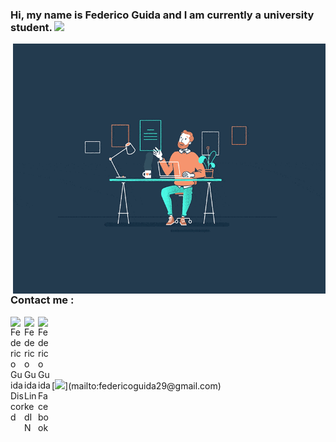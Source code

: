 ### Hi, my name is Federico Guida and I am currently a university student. <img src="https://media.giphy.com/media/hvRJCLFzcasrR4ia7z/giphy.gif" width="25px"> 
<img align="right" alt="GIF" src="https://github.com/federicoguida/federicoguida/blob/03270dc8be98e46d13c742a7a8104601e4adc208/1_hwR_VDaY0wA5J4aPL6j9Zw.gif?raw=True" width="500" height="400" /> </br>
### Contact me : <a href="https://discord.gg/Kzwp8yRV">
  <img align="left" alt="Federico Guida Discord" width="22px" src="https://raw.githubusercontent.com/peterthehan/peterthehan/master/assets/discord.svg" />
</a>
<a href="https://www.linkedin.com/in/federico-guida-42b7271b8/">
  <img align="left" alt="Federico Guida LinkedIN" width="22px" src="https://raw.githubusercontent.com/peterthehan/peterthehan/master/assets/linkedin.svg" />
</a>
<a href="https://www.facebook.com/federicoguida95/">
  <img align="left" alt="Federico Guida Facebook" width="22px" src="https://raw.githubusercontent.com/peterthehan/peterthehan/master/assets/facebook.svg" />
</a>
<div style="padding-top: 100px">
[<img src="https://img.shields.io/badge/Email-federicoguida29%40gmail.com-green">](mailto:federicoguida29@gmail.com)
</div>
